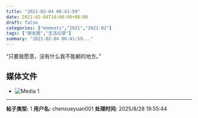 ```yaml
---
title: "2021-02-04 06:41:59"
date: 2021-02-04T10:00:00+08:00
draft: false
categories: ["moments","2021","2021-02"]
tags: ["朋友圈","生活记录"]
summary: "2021-02-04 06:41:59..."
---
```


“只要我愿意，没有什么我不能躺的地方。”

## 媒体文件

- ![Media 1](/Moments/photos/2021-02-04/202102040641590.jpg)

---

**帖子类型:** 1
**用户名:** chenxueyuan001
**处理时间:** 2025/8/28 19:55:44